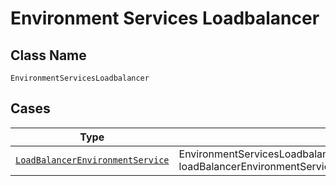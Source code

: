 
# Environment Services Loadbalancer

## Class Name

`EnvironmentServicesLoadbalancer`

## Cases

| Type | Factory Method |
|  --- | --- |
| [`LoadBalancerEnvironmentService`](../../../doc/models/load-balancer-environment-service.md) | EnvironmentServicesLoadbalancer.FromLoadBalancerEnvironmentService(LoadBalancerEnvironmentService loadBalancerEnvironmentService) |

